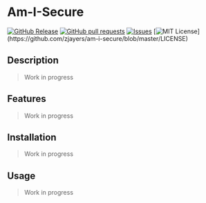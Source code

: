 # Am-I-Secure
[![GitHub Release](https://img.shields.io/github/release/zjayers/am-i-secure.svg?style=flat)](https://github.com/zjayers/am-i-secure/releases)
[![GitHub pull requests](https://img.shields.io/github/issues-pr/zjayers/am-i-secure.svg?style=flat)](https://github.com/zjayers/am-i-secure/pulls)
[![Issues](https://img.shields.io/github/issues-raw/zjayers/am-i-secure.svg?maxAge=25000)](https://github.com/zjayers/am-i-secure/issues)
[![MIT License](https://img.shields.io/apm/l/atomic-ui.svg?)](https://github.com/zjayers/am-i-secure/blob/master/LICENSE)

## Description

> Work in progress

## Features

> Work in progress

## Installation

> Work in progress

## Usage

> Work in progress
